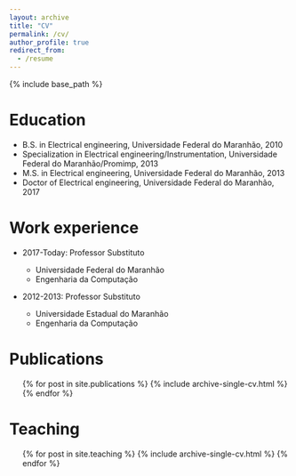 ```yaml
---
layout: archive
title: "CV"
permalink: /cv/
author_profile: true
redirect_from:
  - /resume
---
```


{% include base_path %}

Education
======
* B.S. in Electrical engineering, Universidade Federal do Maranhão, 2010
* Specialization in Electrical engineering/Instrumentation, Universidade Federal do Maranhão/Promimp, 2013
* M.S. in Electrical engineering, Universidade Federal do Maranhão, 2013
* Doctor of Electrical engineering, Universidade Federal do Maranhão, 2017

Work experience
======
* 2017-Today: Professor Substituto
  * Universidade Federal do Maranhão
  * Engenharia da Computação
  

* 2012-2013: Professor Substituto
  * Universidade Estadual do Maranhão
  * Engenharia da Computação
  
Publications
======
  <ul>{% for post in site.publications %}
    {% include archive-single-cv.html %}
  {% endfor %}</ul>
  
 
Teaching
======
  <ul>{% for post in site.teaching %}
    {% include archive-single-cv.html %}
  {% endfor %}</ul>

